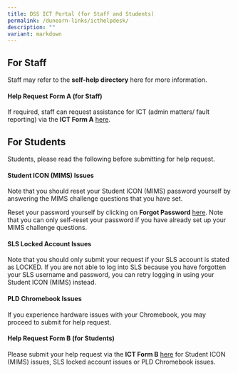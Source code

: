 ```yaml
---
title: DSS ICT Portal (for Staff and Students)
permalink: /dunearn-links/icthelpdesk/
description: ""
variant: markdown
---
```

## For Staff

Staff may refer to the **self-help directory** here for more information. 

#### **Help Request Form A (for Staff)**

If required, staff can request assistance for ICT (admin matters/ fault reporting) via the **ICT Form A** [here](https://forms.moe.edu.sg/forms/Jb1xwv). 

## For Students
Students, please read the following before submitting for help request. 

#### **Student ICON (MIMS) Issues**

Note that you should reset your Student ICON (MIMS) password yourself by answering the MIMS challenge questions that you have set. 

Reset your password yourself by clicking on **Forgot Password** [here](https://idp.mims.moe.gov.sg/nidp//app/login). Note that you can only self-reset your password if you have already set up your MIMS challenge questions.

#### **SLS Locked Account Issues**

Note that you should only submit your request if your SLS account is stated as LOCKED. If you are not able to log into SLS because you have forgotten your SLS username and password, you can retry logging in using your Student ICON (MIMS) instead. 

#### **PLD Chromebook Issues**

If you experience hardware issues with your Chromebook, you may proceed to submit for help request.

#### **Help Request Form B (for Students)**

Please submit your help request via the **ICT Form B** [here](https://forms.moe.edu.sg/forms/JAnG8o) for Student ICON (MIMS) issues, SLS locked account issues or PLD Chromebook issues. 